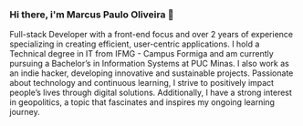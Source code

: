 ### Hi there, i'm Marcus Paulo Oliveira 👋

Full-stack Developer with a front-end focus and over 2 years of experience specializing in creating efficient, user-centric applications. I hold a Technical degree in IT from IFMG - Campus Formiga and am currently pursuing a Bachelor’s in Information Systems at PUC Minas. I also work as an indie hacker, developing innovative and sustainable projects. Passionate about technology and continuous learning, I strive to positively impact people’s lives through digital solutions. Additionally, I have a strong interest in geopolitics, a topic that fascinates and inspires my ongoing learning journey.

##
